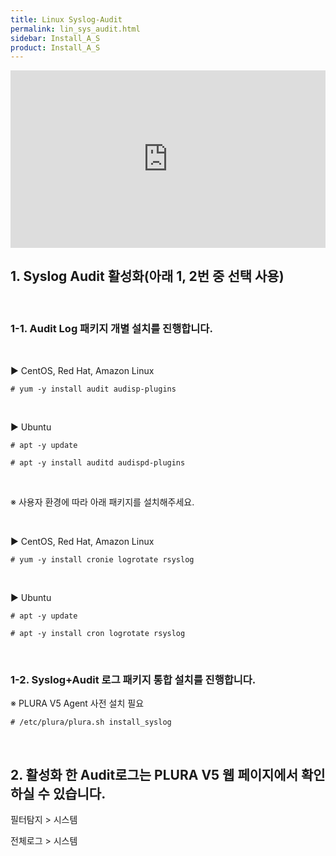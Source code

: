 ```yaml
---
title: Linux Syslog-Audit
permalink: lin_sys_audit.html
sidebar: Install_A_S
product: Install_A_S
---
```


<style>.embed-container { position: relative; padding-bottom: 56.25%; height: 0; overflow: hidden; max-width: 100%; } .embed-container iframe, .embed-container object, .embed-container embed { position: absolute; top: 0; left: 0; width: 100%; height: 100%; }</style><div class='embed-container'><iframe src='https://www.youtube.com/embed/8WYGIsW08yY' frameborder='0' allowfullscreen></iframe></div>

## 1. Syslog Audit 활성화(아래 1, 2번 중 선택 사용)

<br />

### 1-1. Audit Log 패키지 개별 설치를 진행합니다.

<br />

▶ CentOS, Red Hat, Amazon Linux

`# yum -y install audit audisp-plugins`

<br />

▶ Ubuntu

`# apt -y update`

`# apt -y install auditd audispd-plugins`

<br />

※ 사용자 환경에 따라 아래 패키지를 설치해주세요.

<br />

▶ CentOS, Red Hat, Amazon Linux

`# yum -y install cronie logrotate rsyslog`

<br />

▶ Ubuntu

`# apt -y update`

`# apt -y install cron logrotate rsyslog`

<br />

### 1-2. Syslog+Audit 로그 패키지 통합 설치를 진행합니다.

※ PLURA V5 Agent 사전 설치 필요

`# /etc/plura/plura.sh install_syslog`

<br />

## 2. 활성화 한 Audit로그는 PLURA V5 웹 페이지에서 확인하실 수 있습니다.

필터탐지 > 시스템

전체로그 > 시스템
